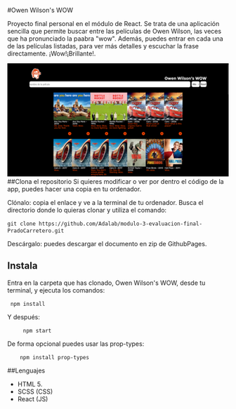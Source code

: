 #Owen Wilson's WOW

Proyecto final personal en el módulo de React. Se trata de una aplicación sencilla que permite buscar entre las películas de Owen Wilson, las veces que ha pronunciado la paabra "wow". Además, puedes entrar en cada una de las películas listadas, para ver más detalles y escuchar la frase directamente. ¡Wow!¡Brillante!.

![Página Owns](./src/images/Screenshot.png)
##Clona el repositorio
Si quieres modificar o ver por dentro el código de la app, puedes hacer una copia en tu ordenador.

Clónalo: copia el enlace y ve a la terminal de tu ordenador. Busca el directorio donde lo quieras clonar y utiliza el comando:

    git clone https://github.com/Adalab/modulo-3-evaluacion-final-PradoCarretero.git

Descárgalo: puedes descargar el documento en zip de GithubPages.

## Instala

Entra en la carpeta que has clonado, Owen Wilson's WOW, desde tu terminal, y ejecuta los comandos:

     npm install

Y después:

         npm start

De forma opcional puedes usar las prop-types:

        npm install prop-types

##Lenguajes

- HTML 5.
- SCSS (CSS)
- React (JS)
